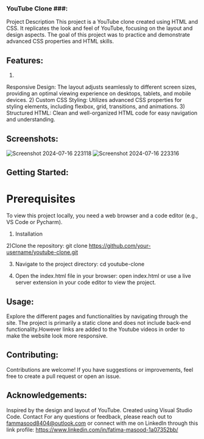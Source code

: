 ### YouTube Clone ###:
Project Description
This project is a YouTube clone created using HTML and CSS. It replicates the look and feel of YouTube, focusing on the layout and design aspects. The goal of this project was to practice and demonstrate advanced CSS properties and HTML skills.

## Features:
1)
Responsive Design: The layout adjusts seamlessly to different screen sizes, providing an optimal viewing experience on desktops, tablets, and mobile devices.
2)
  Custom CSS Styling: Utilizes advanced CSS properties for styling elements, including flexbox, grid, transitions, and animations.
3)
  Structured HTML: Clean and well-organized HTML code for easy navigation and understanding.
## Screenshots:
![Screenshot 2024-07-16 223118](https://github.com/user-attachments/assets/e933fe55-20b9-4ea5-aaae-9fdc3ebfa67a)
![Screenshot 2024-07-16 223316](https://github.com/user-attachments/assets/e706fdd4-adda-4082-a5fe-ac0774668232)

## Getting Started:

# Prerequisites
To view this project locally, you need a web browser and a code editor (e.g., VS Code or Pycharm).

1) Installation
   
2)Clone the repository:
git clone https://github.com/your-username/youtube-clone.git

3) Navigate to the project directory:
cd youtube-clone

4) Open the index.html file in your browser:
open index.html
or use a live server extension in your code editor to view the project.


## Usage:
Explore the different pages and functionalities by navigating through the site. The project is primarily a static clone and does not include back-end functionality.However links are added to the Youtube videos in order to make the website look more responsive.

## Contributing:
Contributions are welcome! If you have suggestions or improvements, feel free to create a pull request or open an issue.

## Acknowledgements:
Inspired by the design and layout of YouTube.
Created using Visual Studio Code.
Contact
For any questions or feedback, please reach out to fammasood8404@outlook.com or connect with me on LinkedIn through this link profile: https://www.linkedin.com/in/fatima-masood-1a07352bb/
